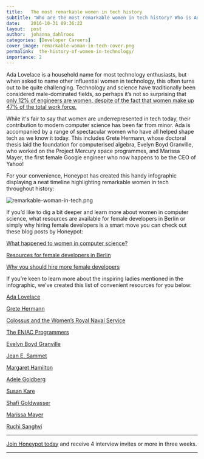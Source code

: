 ```yaml
---
title:   The most remarkable women in tech history
subtitle: "Who are the most remarkable women in tech history? Who is Ada Lovelace? Who were the first female engineers hired at Google and Facebook? Learn more about the most influential women to have impacted technology in this comprehensive infographic."
date:    2016-10-31 09:36:22
layout:  post
author:  johanna_dahlroos
categories: [Developer Careers]
cover_image: remarkable-woman-in-tech-cover.png
permalink:  the-history-of-women-in-technology/
importance: 2
---
```


Ada Lovelace is a household name for most technology enthusiasts, but when asked to name other influential women in technology, this often turns out to be quite challenging. Technology and science have traditionally been considered male-dominated fields, so perhaps it’s not so surprising that [only 12% of engineers are women, despite of the fact that women make up 47% of the total work force.](http://www.computerscience.org/resources/women-in-computer-science/)

<!--more--> 

While it's fair to say that women are underrepresented in tech today, their contribution to modern computer science has been far from minor. Ada is accompanied by a range of spectacular women who have all helped shape tech as we know it today. This includes Grete Hermann, whose doctoral thesis laid the foundation for computerised algebra, Evelyn Boyd Granville, who worked on the Project Mercury space programmes, and Marissa Mayer, the first female Google engineer who now happens to be the CEO of Yahoo!


For your convenience, Honeypot has created this handy infographic displaying a neat timeline highlighting remarkable women in tech throughout history: 


![remarkable-woman-in-tech.png](/assets/images/remarkable-woman-in-tech.png)


If you’d like to dig a bit deeper and learn more about women in computer science, what resources are available for female developers in Berlin or simply why hiring female developers is a smart move you can check out these blog posts by Honeypot:


[What happened to women in computer science?](http://blog.honeypot.io/what-happened-to-women-in-computer-science-infographic)


[Resources for female developers in Berlin](http://blog.honeypot.io/resources-for-female-developers-in-berlin/)

	
[Why you should hire more female developers](http://blog.honeypot.io/why-you-should-hire-more-female-developers/)


If you’re keen to learn more about the inspiring ladies mentioned in the infographic, we’ve created this list of convenient resources for you below: 


[Ada Lovelace](http://findingada.com/shop/a-passion-for-science-stories-of-discovery-and-invention/ada-lovelace-victorian-computing-visionary/)


[Grete Hermann](http://www.academia.edu/7818454/Grete_Hermann_Mathematician_Philosopher_and_Physicist)


[Colossus and the Women’s Royal Naval Service](http://www.techrepublic.com/article/the-women-who-helped-crack-nazi-codes-at-bletchley-park/)


[The ENIAC Programmers](http://eniacprogrammers.org/)


[Evelyn Boyd Granville](http://www.encyclopedia.com/people/history/historians-miscellaneous-biographies/evelyn-boyd-granville)


[Jean E. Sammet](https://www.ncwit.org/profile/jean-sammet)


[Margaret Hamilton](https://www.wired.com/2015/10/margaret-hamilton-nasa-apollo/)


[Adele Goldberg](https://www.youtube.com/watch?v=IGNiH85PLVg)


[Susan Kare](http://kare.com/about/)


[Shafi Goldwasser](http://amturing.acm.org/award_winners/goldwasser_8627889.cfm)


[Marissa Mayer](http://www.biography.com/people/marissa-mayer-20902689)


[Ruchi Sanghvi](http://www.bbc.com/news/technology-23881936) 

* * * 


[Join Honeypot today](https://app.honeypot.io/users/sign_up?utm_source=blog&utm_medium=organic&utm_term=e&utm_content=161004&utm_campaign=dev-no) and receive 4 interview invites or more in three weeks. 

* * * 
